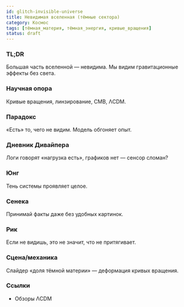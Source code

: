 ```yaml
---
id: glitch-invisible-universe
title: Невидимая вселенная (тёмные сектора)
category: Космос
tags: [тёмная_материя, тёмная_энергия, кривые_вращения]
status: draft
---
```

### TL;DR
Большая часть вселенной — невидима. Мы видим гравитационные эффекты без света.
### Научная опора
Кривые вращения, линзирование, CMB, ΛCDM.
### Парадокс
«Есть» то, чего не видим. Модель обгоняет опыт.
### Дневник Дивайпера
Логи говорят «нагрузка есть», графиков нет — сенсор сломан?
### Юнг
Тень системы проявляет целое.
### Сенека
Принимай факты даже без удобных картинок.
### Рик
Если не видишь, это не значит, что не притягивает.
### Сцена/механика
Слайдер «доля тёмной материи» — деформация кривых вращения.
### Ссылки
- Обзоры ΛCDM
